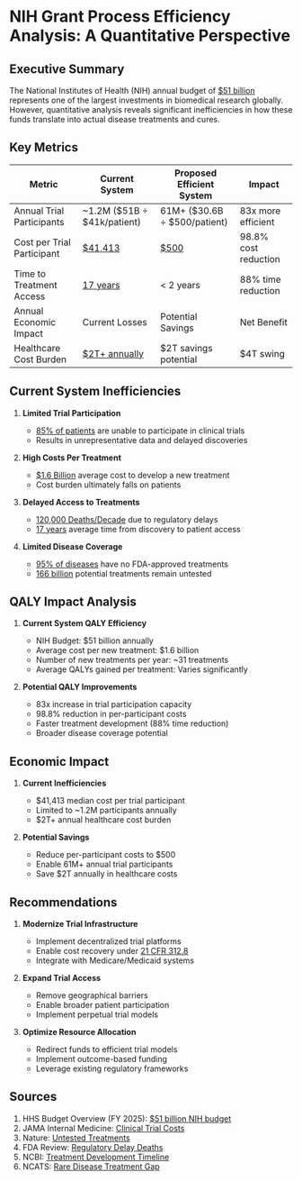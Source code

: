 # NIH Grant Process Efficiency Analysis: A Quantitative Perspective

## Executive Summary

The National Institutes of Health (NIH) annual budget of [$51 billion](https://www.hhs.gov/sites/default/files/fy-2025-budget-in-brief.pdf) represents one of the largest investments in biomedical research globally. However, quantitative analysis reveals significant inefficiencies in how these funds translate into actual disease treatments and cures.

## Key Metrics

| Metric | Current System | Proposed Efficient System | Impact |
|--------|---------------|-------------------------|--------|
| Annual Trial Participants | ~1.2M ($51B ÷ $41k/patient) | 61M+ ($30.6B ÷ $500/patient) | 83x more efficient |
| Cost per Trial Participant | [$41,413](https://pmc.ncbi.nlm.nih.gov/articles/PMC7295430/) | [$500](https://sph.nus.edu.sg/wp-content/uploads/2022/09/Meeting-Summary-RECOVERY-Trial.pdf) | 98.8% cost reduction |
| Time to Treatment Access | [17 years](https://pmc.ncbi.nlm.nih.gov/articles/PMC3241518/) | < 2 years | 88% time reduction |
| Annual Economic Impact | Current Losses | Potential Savings | Net Benefit |
| Healthcare Cost Burden | [$2T+ annually](https://jamanetwork.com/journals/jama/fullarticle/2762311) | $2T savings potential | $4T swing |

## Current System Inefficiencies

1. **Limited Trial Participation**
   - [85% of patients](https://www.ncbi.nlm.nih.gov/pubmed/14628985) are unable to participate in clinical trials
   - Results in unrepresentative data and delayed discoveries

2. **High Costs Per Treatment**
   - [$1.6 Billion](https://jamanetwork.com/journals/jama/fullarticle/2762311) average cost to develop a new treatment
   - Cost burden ultimately falls on patients

3. **Delayed Access to Treatments**
   - [120,000 Deaths/Decade](ttps://www.fdareview.org/features/references/#gieringer85) due to regulatory delays
   - [17 years](https://pmc.ncbi.nlm.nih.gov/articles/PMC3241518/) average time from discovery to patient access

4. **Limited Disease Coverage**
   - [95% of diseases](ttps://ncats.nih.gov/sites/default/files/NCATS_RareDiseasesFactSheet.pdf) have no FDA-approved treatments
   - [166 billion](https://www.nature.com/articles/549445a) potential treatments remain untested

## QALY Impact Analysis

1. **Current System QALY Efficiency**
   - NIH Budget: $51 billion annually
   - Average cost per new treatment: $1.6 billion
   - Number of new treatments per year: ~31 treatments
   - Average QALYs gained per treatment: Varies significantly

2. **Potential QALY Improvements**
   - 83x increase in trial participation capacity
   - 98.8% reduction in per-participant costs
   - Faster treatment development (88% time reduction)
   - Broader disease coverage potential

## Economic Impact

1. **Current Inefficiencies**
   - $41,413 median cost per trial participant
   - Limited to ~1.2M participants annually
   - $2T+ annual healthcare cost burden

2. **Potential Savings**
   - Reduce per-participant costs to $500
   - Enable 61M+ annual trial participants
   - Save $2T annually in healthcare costs

## Recommendations

1. **Modernize Trial Infrastructure**
   - Implement decentralized trial platforms
   - Enable cost recovery under [21 CFR 312.8](https://www.ecfr.gov/current/title-21/chapter-I/subchapter-D/part-312/subpart-A/section-312.8)
   - Integrate with Medicare/Medicaid systems

2. **Expand Trial Access**
   - Remove geographical barriers
   - Enable broader patient participation
   - Implement perpetual trial models

3. **Optimize Resource Allocation**
   - Redirect funds to efficient trial models
   - Implement outcome-based funding
   - Leverage existing regulatory frameworks

## Sources

1. HHS Budget Overview (FY 2025): [$51 billion NIH budget](https://www.hhs.gov/sites/default/files/fy-2025-budget-in-brief.pdf)
2. JAMA Internal Medicine: [Clinical Trial Costs](https://pmc.ncbi.nlm.nih.gov/articles/PMC7295430/)
3. Nature: [Untested Treatments](https://www.nature.com/articles/549445a)
4. FDA Review: [Regulatory Delay Deaths](https://www.fdareview.org/features/references/#gieringer85)
5. NCBI: [Treatment Development Timeline](https://pmc.ncbi.nlm.nih.gov/articles/PMC3241518/)
6. NCATS: [Rare Disease Treatment Gap](https://ncats.nih.gov/sites/default/files/NCATS_RareDiseasesFactSheet.pdf)